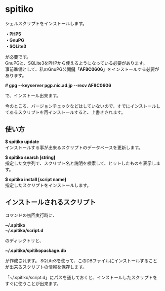# spitiko

シェルスクリプトをインストールします。

**・PHP5**  
**・GnuPG**  
**・SQLite3**  

が必要です。  
GnuPGと、SQLite3をPHPから使えるようになっている必要があります。  
事前準備として、私のGnuPG公開鍵「**AF8C0606**」をインストールする必要があります。  

**\# gpg --keyserver pgp.nic.ad.jp --recv AF8C0606**  

で、インストール出来ます。

今のところ、バージョンチェックなどはしていないので、すでにインストールしてあるスクリプトを再インストールすると、上書きされます。

## 使い方

**$ spitiko update**  
インストールする事が出来るスクリプトのデータベースを更新します。

**$ spitiko search [string]**  
指定した文字列で、スクリプト名と説明を検索して、ヒットしたものを表示します。

**$ spitiko install [script name]**  
指定したスクリプトをインストールします。

## インストールされるスクリプト
コマンドの初回実行時に、

**~/.spitiko**  
**~/.spitiko/script.d**  

のディレクトリと、

**~/.spitiko/spitikopackage.db**

が作成されます。
SQLite3を使って、このDBファイルにインストールすることが出来るスクリプトの情報を保存します。

「~/.spitiko/script.d」にパスを通しておくと、インストールしたスクリプトをすぐに使うことが出来ます。

